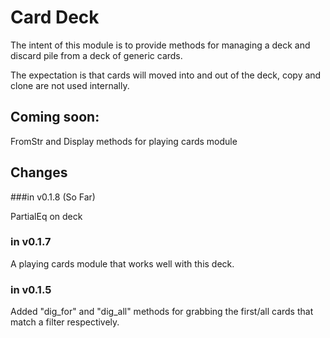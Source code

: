# Card Deck

The intent of this module is to provide methods for managing a deck and discard pile from a deck of generic cards.

The expectation is that cards will moved into and out of the deck, copy and clone are not used internally.

## Coming soon: 

FromStr and Display methods for playing cards module

## Changes

###in v0.1.8 (So Far)

PartialEq on deck


### in v0.1.7
A playing cards module that works well with this deck.

### in v0.1.5

Added "dig\_for" and "dig\_all" methods for grabbing the first/all cards that match a filter respectively.
